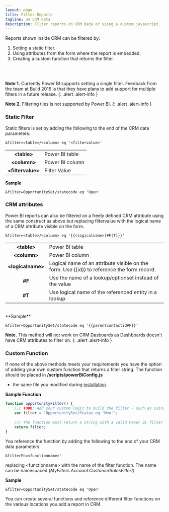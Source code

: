 ```yaml
---
layout: page
title: Filter Reports
tagline: on CRM data
description: Filter reports on CRM data or using a custom javascript.
---
```


Reports shown inside CRM can be filtered by:

1. Setting a static filter.
2. Using attributes from the form where the report is embedded.
3. Creating a custom function that returns the filter. 
<br/>
<br/>

**Note 1.** Currently Power BI supports setting a single filter. Feedback from the team at Build 2016 is that they have plans to add support for multiple filters in a future release.
{: .alert .alert-info }

**Note 2.** Filtering  tiles is not supported by Power BI.
{: .alert .alert-info }

### Static Filter
Static filters is set by adding the following to the end of the CRM data parameters:

    &filter=<table>/<column> eq '<filtervalue>'
   
   |||
   | :---: | --- | 
   | **\<table\>** | Power BI table |
   | **\<column\>** | Power BI column |
   | **\<filtervalue\>** | Filter Value  |
    
**Sample**

    &filter=OpportunitySet/statecode eq 'Open'

### CRM attributes
Power BI reports can also be filtered on a freely defined CRM attribute using the same construct as above but replacing filtervalue with the logical name
of a CRM attribute visible on the form.

    &filter=<table>/<column> eq '{{<logicalname>[#F|T]}}'
   
   |||
   | :---: | --- | 
   | **\<table\>** | Power BI table |
   | **\<column\>** | Power BI column |
   | **\<logicalname\>** | Logical name of an attribute visible on the form. Use \{\{id\}\} to reference the form record. |
   | **#F** | Use the name of a lookup/optionset instead of the value |
   | **#T** | Use logical name of the referenced entity in a lookup |

  <br/>    
**Sample**

    &filter=OpportunitySet/statecode eq '{{parentcontactid#F}}'

**Note.** This method will not work on CRM Dasboards as Dashboards doesn't have CRM attributes to filter on.
{: .alert .alert-info }

### Custom Function
If none of the above methods meets your requirements you have the option of adding your own custom function that returns a filter string. The function should be placed in **/scripts/powerBiConfig.js**
- the same file you modified during [installation](install-solution.html).


**Sample Function**
```js
function opportunityFilter() {
    /// TODO: Add your custom logic to build the filter - such as using parent.Xrm or calling external APIs.
    var filter = "OpportunitySet/Status eq 'Won'";
    
    /// The function must return a string with a valid Power BI filter or null if no filter should be added. 
    return filter;
}
```

You reference the function by adding the following to the end of your CRM data parameters:

    &filterFn=<functionname>'
   
   replacing \<functionname\> with the name of the filter function. The name can be namespaced (*MyFilters.Account.CustomerSalesFilter()* 
    
**Sample**

    &filter=OpportunitySet/statecode eq 'Open'



You can create several functions and reference different filter functions on the various locations you add a report in CRM.

